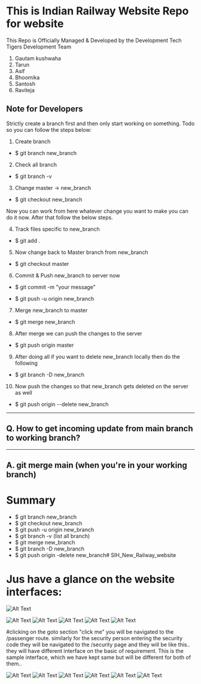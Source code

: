 # This is Indian Railway Website  Repo for website

This Repo is Officially Managed & Developed by the Development Tech Tigers Development Team
1. Gautam kushwaha
2. Tarun
3. Asif
4. Bhoomika
5. Santosh
6. Raviteja


## Note for Developers

Strictly create a branch first and then only start working on something.
Todo so you can follow the steps below:

1. Create branch

- $ git branch new_branch

2. Check all branch

- $ git branch -v

3. Change master -> new_branch

- $ git checkout new_branch

Now you can work from here whatever change you want to make you can do it now. After that follow the below steps.

4. Track files specific to new_branch

- $ git add .

5. Now change back to Master branch from new_branch

- $ git checkout master

6. Commit & Push new_branch to server now

- $ git commit -m "your message"

- $ git push -u origin new_branch

7. Merge new_branch to master

- $ git merge new_branch

8. After merge we can push the changes to the server

- $ git push origin master

9. After doing all if you want to delete new_branch locally then do the following

- $ git branch -D new_branch

10. Now push the changes so that new_branch gets deleted on the server as well

- $ git push origin --delete new_branch


--------------------------------------------------------------------
Q. How to get incoming update from main branch to working branch?
--------------------------------------------------------------------

--------------------------------------------------------------------
A. git merge main (when you're in your working branch)
--------------------------------------------------------------------


# Summary

- $ git branch new_branch
- $ git checkout new_branch
- $ git push -u origin new_branch
- $ git branch -v (list all branch)
- $ git merge new_branch
- $ git branch -D new_branch
- $ git push origin -delete new_branch# SIH_New_Railway_website

# Jus have a glance on the website interfaces:
![Alt Text](https://img.freepik.com/free-photo/lone-tree_181624-46361.jpg?size=626&ext=jpg&ga=GA1.2.788017613.1695444954&semt=ais)

![Alt Text](https://encrypted-tbn0.gstatic.com/images?q=tbn:ANd9GcQ4Gv5Nv7EJx8ciqOXEwQ_ZXWKEYViziWRg-Q&usqp=CAU)
![Alt Text](./public./BrowserImage/1.png)
![Alt Text](./BrowserImage/2.png)
![Alt Text](./BrowserImage/3.png)
![Alt Text](./BrowserImage/4.png)

#clicking on the goto section "click me"  you will be navigated to the /passenger route. similarly for the security person entering the security code they will be navigated to the /security page and they will be like this.. they will have different interface on the basic of requirement. This is the sample interface, which we have kept same but will be different for both of them..

![Alt Text](./BrowserImage/5.png)
![Alt Text](./BrowserImage/1.png)
![Alt Text](./BrowserImage/1.png)
![Alt Text](./BrowserImage/1.png)
![Alt Text](./BrowserImage/1.png)
![Alt Text](https://github.com/gautamkushwaha/Gautam_images/commit/616e76b8f09e98b674ab0a6741574d972c863089#diff-9461eefa9b19f0a23b166f412d5d0825ea819237eca6f034e2b7bde43aa2b246)
